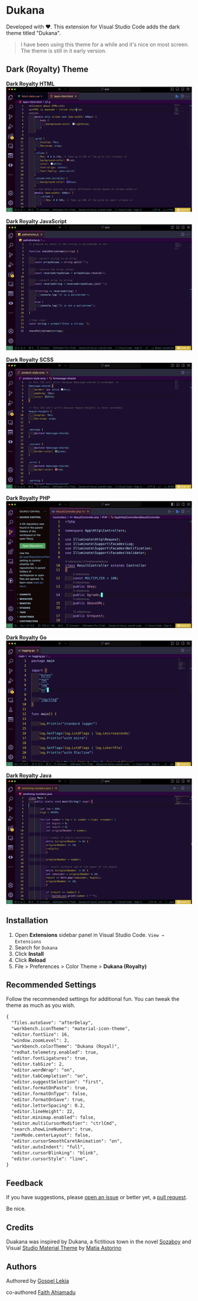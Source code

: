 # Dukana

Developed with ❤️. This extension for Visual Studio Code adds the dark theme titled "Dukana".

> I have been using this theme for a while and it's nice on most screen. The theme is still in it early version.

## Dark (Royalty) Theme

**Dark Royalty HTML**
![HTML](images/royalty-html.png)

**Dark Royalty JavaScript**
![JavaScript](images/royalty-javascript.png)

**Dark Royalty SCSS**
![SCSS](images/royalty-scss.png)

**Dark Royalty PHP**
![PHP](images/royalty-php.png)

**Dark Royalty Go**
![Go](images/royalty-go.png)

**Dark Royalty Java**
![Java](images/royalty-java.png)

## Installation

1. Open **Extensions** sidebar panel in Visual Studio Code. `View → Extensions`
2. Search for `Dukana`
3. Click **Install**
4. Click **Reload**
5. File > Preferences > Color Theme > **Dukana (Royalty)**

## Recommended Settings

Follow the recommended settings for additional fun. You can tweak the theme as much as you wish.
```
{
  "files.autoSave": "afterDelay",
  "workbench.iconTheme": "material-icon-theme",
  "editor.fontSize": 16,
  "window.zoomLevel": 2,
  "workbench.colorTheme": "Dukana (Royal)",
  "redhat.telemetry.enabled": true,
  "editor.fontLigatures": true,
  "editor.tabSize": 2,
  "editor.wordWrap": "on",
  "editor.tabCompletion": "on",
  "editor.suggestSelection": "first",
  "editor.formatOnPaste": true,
  "editor.formatOnType": false,
  "editor.formatOnSave": true,
  "editor.letterSpacing": 0.2,
  "editor.lineHeight": 22,
  "editor.minimap.enabled": false,
  "editor.multiCursorModifier": "ctrlCmd",
  "search.showLineNumbers": true,
  "zenMode.centerLayout": false,
  "editor.cursorSmoothCaretAnimation": "on",
  "editor.autoIndent": "full",
  "editor.cursorBlinking": "blink",
  "editor.cursorStyle": "line",
}
```

## Feedback

If you have suggestions, please [open an issue](https://github.com/Yigaue/vscode-dukana/issues) or better yet, a [pull request](https://github.com/Yigaue/vscode-dukana/pulls).

Be nice.

## Credits

Duakana was inspired by Dukana, a fictitious town in the novel [Sozaboy](https://www.goodreads.com/book/show/880196.Sozaboy) and Visual [Studio Material Theme](https://marketplace.visualstudio.com/items?itemName=Equinusocio.vsc-material-theme) by [Matia Astorino](https://www.astorinomattia.com/)

## Authors

Authored by [Gospel Lekia](https://www.linkedin.com/in/gospel-lekia)

co-authored [Faith Ahiamadu](https://www.linkedin.com/in/faith-ahiamadu)
